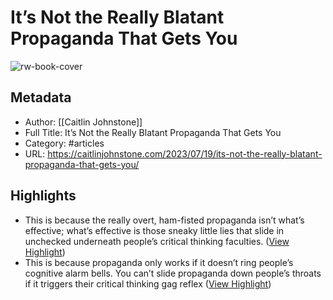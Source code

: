 # It’s Not the Really Blatant Propaganda That Gets You

![rw-book-cover](https://caitlinjohnstone.com/wp-content/uploads/2023/07/medium-8.jpg)

## Metadata
- Author: [[Caitlin Johnstone]]
- Full Title: It’s Not the Really Blatant Propaganda That Gets You
- Category: #articles
- URL: https://caitlinjohnstone.com/2023/07/19/its-not-the-really-blatant-propaganda-that-gets-you/

## Highlights
- This is because the really overt, ham-fisted propaganda isn’t what’s effective; what’s effective is those sneaky little lies that slide in unchecked underneath people’s critical thinking faculties. ([View Highlight](https://read.readwise.io/read/01hf4c0t06np2sfnyzjhk809t9))
- This is because propaganda only works if it doesn’t ring people’s cognitive alarm bells. You can’t slide propaganda down people’s throats if it triggers their critical thinking gag reflex ([View Highlight](https://read.readwise.io/read/01hf4c401rtrtpxa3516h1txrd))
